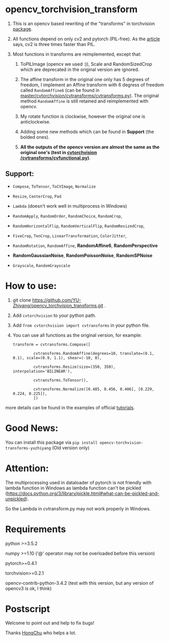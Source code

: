 # opencv_torchvision_transform
1) This is an opencv based rewriting of the "transforms" in torchvision [package](https://github.com/pytorch/vision/tree/master/torchvision/transforms). 

2) All functions depend on only cv2 and pytorch (PIL-free). As the [article](https://www.kaggle.com/vfdev5/pil-vs-opencv) says, cv2 is three times faster than PIL.

3) Most functions in transforms are reimplemented, except that:

   1) ToPILImage (opencv we used :)), Scale and RandomSizedCrop which are deprecated in the original version are
    ignored.
   
   2) The affine transform in the original one only has 5 degrees of freedom, I implement an Affine transform with 6
    degress of freedom called `RandomAffine6` (can be found in [master/cvtorchvision/cvtransforms/cvtransforms.py](cvtorchvision/cvtransforms/cvtransforms.py)). The
     original method `RandomAffine` is still retained and reimplemented with opencv.
   3) My rotate function is clockwise, however the original one is  anticlockwise.
   4) Adding some new methods which can be found in **Support** (the bolded ones).
   4) **All the outputs of the opencv version are almost the same as the original one's (test in [cvtorchvision
   /cvtransforms/cvfunctional.py](opencv_transforms_torchvision/blob/master/cvtorchvision/cvtransforms/cvfunctional.py#L892-L906))**.
## Support:
* `Compose`, `ToTensor`, `ToCVImage`, `Normalize`

* `Resize`, `CenterCrop`, `Pad`

* `Lambda` (doesn't work well in multiprocess in Windows)

* `RandomApply`, `RandomOrder`, `RandomChoice`, `RandomCrop`,

* `RandomHorizontalFlip`, `RandomVerticalFlip`, `RandomResizedCrop`,

* `FiveCrop`, `TenCrop`, `LinearTransformation`, `ColorJitter`,

* `RandomRotation`, `RandomAffine`, **RandomAffine6**, **RandomPerspective**

* **RandomGaussianNoise**, **RandomPoissonNoise**, **RandomSPNoise**

* `Grayscale`, `RandomGrayscale`
# How to use:
1) git clone https://github.com/YU-Zhiyang/opencv_torchvision_transforms.git .

2) Add `cvtorchvision` to your python path.

3) Add `from cvtorchvision import cvtransforms` in your python file.

4) You can use all functions as the original version, for example:

       transform = cvtransforms.Compose([
        
                cvtransforms.RandomAffine(degrees=10, translate=(0.1, 0.1), scale=(0.9, 1.1), shear=(-10, 0),
        
                cvtransforms.Resize(size=(350, 350), interpolation='BILINEAR'),
        
                cvtransforms.ToTensor(),
        
                cvtransforms.Normalize([0.485, 0.456, 0.406], [0.229, 0.224, 0.225]),
                ])

more details can be found in the examples of official [tutorials](https://pytorch.org/tutorials/beginner/transfer_learning_tutorial.html).

# Good News:
You can install this package via `pip install opencv-torchvision-transforms-yuzhiyang` (Old version only)
 
# Attention: 
The multiprocessing used in dataloader of pytorch is not friendly with lambda function in Windows as lambda function can't be pickled (https://docs.python.org/3/library/pickle.html#what-can-be-pickled-and-unpickled).

So the Lambda in cvtransform.py may not work properly in Windows.

# Requirements
python >=3.5.2

numpy >=1.10 ('@' operator may not be overloaded before this version)

pytorch>=0.4.1

torchvision>=0.2.1

opencv-contrib-python-3.4.2 (test with this version, but any version of opencv3 is ok, I think)

# Postscript
Welcome to point out and help to fix bugs!

Thanks [HongChu](https://github.com/hongchu098) who helps a lot.
